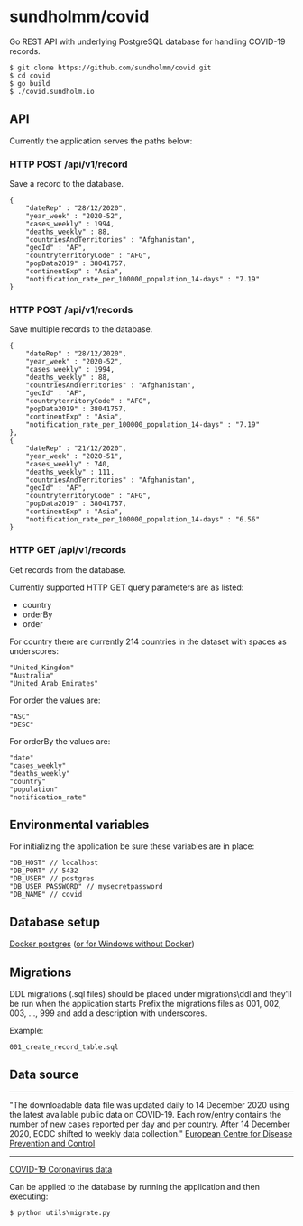 # sundholmm/covid

Go REST API with underlying PostgreSQL database for handling COVID-19 records.

```
$ git clone https://github.com/sundholmm/covid.git
$ cd covid
$ go build
$ ./covid.sundholm.io
```

## API

Currently the application serves the paths below:

### HTTP POST /api/v1/record

Save a record to the database.

```
{
    "dateRep" : "28/12/2020",
    "year_week" : "2020-52",
    "cases_weekly" : 1994,
    "deaths_weekly" : 88,
    "countriesAndTerritories" : "Afghanistan",
    "geoId" : "AF",
    "countryterritoryCode" : "AFG",
    "popData2019" : 38041757,
    "continentExp" : "Asia",
    "notification_rate_per_100000_population_14-days" : "7.19"
}
```

### HTTP POST /api/v1/records

Save multiple records to the database.

```
{
    "dateRep" : "28/12/2020",
    "year_week" : "2020-52",
    "cases_weekly" : 1994,
    "deaths_weekly" : 88,
    "countriesAndTerritories" : "Afghanistan",
    "geoId" : "AF",
    "countryterritoryCode" : "AFG",
    "popData2019" : 38041757,
    "continentExp" : "Asia",
    "notification_rate_per_100000_population_14-days" : "7.19"
},
{
    "dateRep" : "21/12/2020",
    "year_week" : "2020-51",
    "cases_weekly" : 740,
    "deaths_weekly" : 111,
    "countriesAndTerritories" : "Afghanistan",
    "geoId" : "AF",
    "countryterritoryCode" : "AFG",
    "popData2019" : 38041757,
    "continentExp" : "Asia",
    "notification_rate_per_100000_population_14-days" : "6.56"
}
```

### HTTP GET /api/v1/records

Get records from the database.

Currently supported HTTP GET query parameters are as listed:

- country
- orderBy
- order

For country there are currently 214 countries in the dataset with spaces as underscores:

```
"United_Kingdom"
"Australia"
"United_Arab_Emirates"
```

For order the values are:

```
"ASC"
"DESC"
```

For orderBy the values are:

```
"date"
"cases_weekly"
"deaths_weekly"
"country"
"population"
"notification_rate"
```

## Environmental variables

For initializing the application be sure these variables are in place:

```
"DB_HOST" // localhost
"DB_PORT" // 5432
"DB_USER" // postgres
"DB_USER_PASSWORD" // mysecretpassword
"DB_NAME" // covid
```

## Database setup

[Docker postgres](https://hub.docker.com/_/postgres) ([or for Windows without Docker](https://www.enterprisedb.com/downloads/postgres-postgresql-downloads))

## Migrations

DDL migrations (.sql files) should be placed under migrations\ddl and they'll be run when the application starts
Prefix the migrations files as 001, 002, 003, ..., 999 and add a description with underscores.

Example:

```
001_create_record_table.sql
```

## Data source

---

"The downloadable data file was updated daily to 14 December 2020 using the latest available public data on COVID-19. Each row/entry contains the number of new cases reported per day and per country. After 14 December 2020, ECDC shifted to weekly data collection." [European Centre for Disease Prevention and Control](https://www.ecdc.europa.eu/en/publications-data/download-todays-data-geographic-distribution-covid-19-cases-worldwide)

---

[COVID-19 Coronavirus data](https://data.europa.eu/euodp/en/data/dataset/covid-19-coronavirus-data)

Can be applied to the database by running the application and then executing:

```
$ python utils\migrate.py
```
